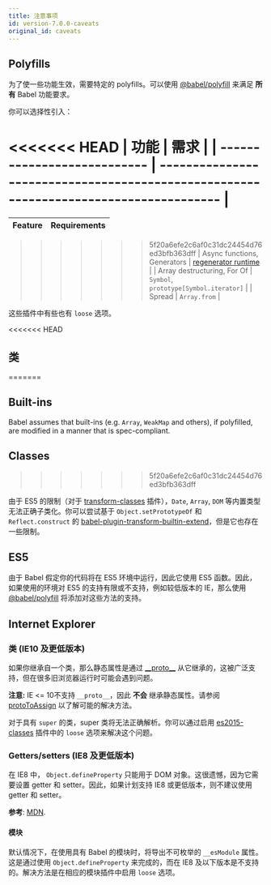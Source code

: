 ```yaml
---
title: 注意事项
id: version-7.0.0-caveats
original_id: caveats
---
```


## Polyfills

为了使一些功能生效，需要特定的 polyfills。可以使用 [@babel/polyfill](polyfill.md) 来满足 **所有** Babel 功能要求。

你可以选择性引入：

<<<<<<< HEAD
| 功能                     | 需求                                                                          |
| --------------------------- | ------------------------------------------------------------------------------------- |
=======
| Feature                     | Requirements                                                                                            |
| --------------------------- | ------------------------------------------------------------------------------------------------------- |
>>>>>>> 5f20a6efe2c6af0c31dc24454d76ed3bfb363dff
| Async functions, Generators | [regenerator runtime](https://github.com/facebook/regenerator/tree/master/packages/regenerator-runtime) |
| Array destructuring, For Of | `Symbol`, `prototype[Symbol.iterator]`                                                                  |
| Spread                      | `Array.from`                                                                                            |

这些插件中有些也有 `loose` 选项。

<<<<<<< HEAD
## 类
=======
## Built-ins

Babel assumes that built-ins (e.g. `Array`, `WeakMap` and others), if polyfilled, are modified in a manner that is spec-compliant.

## Classes
>>>>>>> 5f20a6efe2c6af0c31dc24454d76ed3bfb363dff

由于 ES5 的限制（对于 [transform-classes](plugin-transform-classes.md) 插件），`Date`, `Array`, `DOM` 等内置类型无法正确子类化。你可以尝试基于 `Object.setPrototypeOf` 和 `Reflect.construct` 的 [babel-plugin-transform-builtin-extend](https://github.com/loganfsmyth/babel-plugin-transform-builtin-extend)，但是它也存在一些限制。

## ES5

由于 Babel 假定你的代码将在 ES5 环境中运行，因此它使用 ES5 函数。因此，如果使用的环境对 ES5 的支持有限或不支持，例如较低版本的 IE，那么使用 [@babel/polyfill](polyfill.md) 将添加对这些方法的支持。

## Internet Explorer

### 类 (IE10 及更低版本)

如果你继承自一个类，那么静态属性是通过 [\_\_proto\_\_](https://developer.mozilla.org/en-US/docs/Web/JavaScript/Reference/Global_Objects/Object/proto) 从它继承的，这被广泛支持，但在很多旧浏览器运行时可能会遇到问题。

**注意:** IE <= 10不支持 `__proto__`，因此 **不会** 继承静态属性。请参阅 [protoToAssign](plugin-transform-proto-to-assign.md) 以了解可能的解决方法。

对于具有 `super` 的类，super 类将无法正确解析。你可以通过启用 [es2015-classes](plugin-transform-classes.md) 插件中的 `loose` 选项来解决这个问题。

### Getters/setters (IE8 及更低版本)

在 IE8 中， `Object.defineProperty` 只能用于 DOM 对象。这很遗憾，因为它需要设置 getter 和 setter。因此，如果计划支持 IE8 或更低版本，则不建议使用 getter 和 setter。

**参考**: [MDN](https://developer.mozilla.org/en/docs/Web/JavaScript/Reference/Global_Objects/Object/defineProperty#Internet_Explorer_8_specific_notes).

#### 模块

默认情况下，在使用具有 Babel 的模块时，将导出不可枚举的 `__esModule` 属性。这是通过使用 `Object.defineProperty` 来完成的，而在 IE8 及以下版本是不支持的。解决方法是在相应的模块插件中启用 `loose` 选项。
